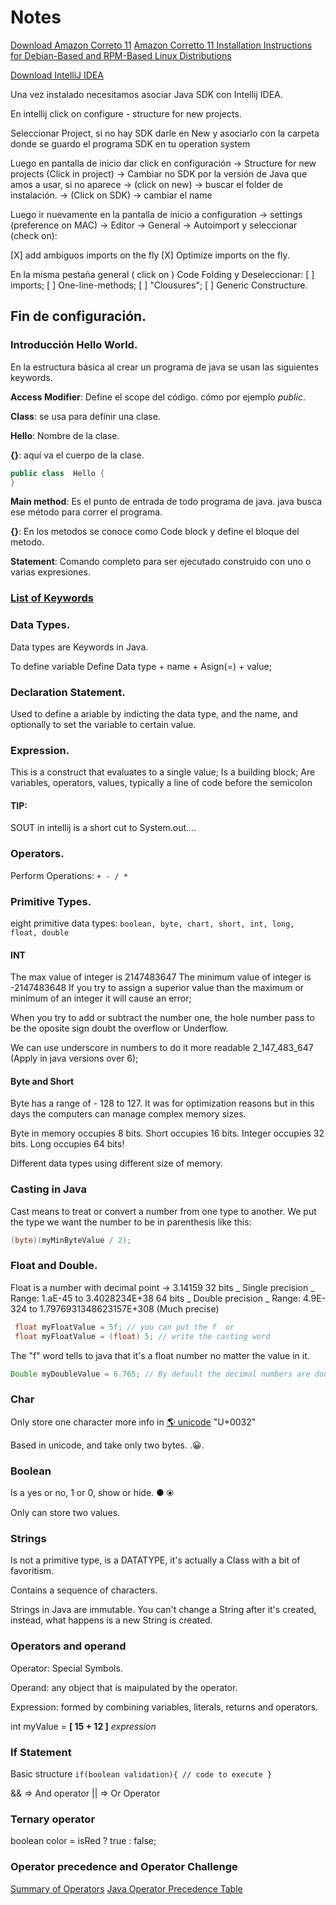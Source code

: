 #  Notes

[Download Amazon Correto 11](https://aws.amazon.com/es/corretto/)
[Amazon Corretto 11 Installation Instructions for Debian-Based and RPM-Based Linux Distributions](https://docs.aws.amazon.com/corretto/latest/corretto-11-ug/generic-linux-install.html)

[Download IntelliJ IDEA](https://www.jetbrains.com/idea/download/#section=linux)

Una vez instalado necesitamos asociar Java SDK con Intellij IDEA.

En intellij click on configure - structure for new projects.

Seleccionar Project, si no hay SDK darle en New y asociarlo con la carpeta donde se guardo el programa SDK en tu operation system

Luego en pantalla de inicio dar click en configuración -> Structure for new projects (Click in project) -> Cambiar no SDK por la versión de Java que amos a usar, si no aparece -> (click on new) -> buscar el folder de instalación. -> (Click on SDK) -> cambiar el name

Luego ir nuevamente en la pantalla de inicio a configuration -> settings (preference on MAC) -> Editor -> General -> Autoimport y seleccionar (check on):

[X] add ambiguos imports on the fly
[X] Optimize imports on the fly.

En la misma pestaña general ( click on ) Code Folding y Deseleccionar:
[ ] imports;
[ ] One-line-methods;
[ ] "Clousures";
[ ] Generic Constructure.

Fin de configuración.
---------------------
### Introducción Hello World.



En la estructura básica al crear un programa de java se usan las siguientes keywords.

**Access Modifier**: Define el scope del código. cómo por ejemplo *public*.

**Class**: se usa para definir una clase. 

**Hello**: Nombre de la clase.

**{}**: aquí va el cuerpo de la clase.

```java
public class  Hello {
}
```

**Main method**: Es el punto de entrada de todo programa de java. java busca ese método para correr el programa.

**{}**: En los metodos se conoce como Code block y define el bloque del metodo.

**Statement**: Comando completo para ser ejecutado construido con uno o varias expresiones.

### [List of Keywords](https://en.wikipedia.org/wiki/List_of_Java_keywords)

### Data Types.

Data types are Keywords in Java.

To define variable Define Data type + name + Asign(=) + value;

### Declaration Statement.

Used to define a ariable by indicting the data type, and the name, and optionally to set the variable to certain value.

### Expression.

This is a construct that evaluates to a single value;
Is a building block;
Are variables, operators, values, typically a line of code before the semicolon

#### TIP:
SOUT in intellij is a short cut to System.out....

### Operators.

Perform Operations: `+ - / *`

### Primitive Types.

eight primitive data types:
`boolean, byte, chart, short, int, long, float, double`

#### INT

The max value of integer is 2147483647
The minimum value of integer is -2147483648
If you try to assign a superior value than the maximum or minimum of an integer it will cause an error;

When you try to add or subtract the number one, the hole number pass to be the oposite sign doubt the overflow or Underflow.

We can use underscore in numbers to do it more readable 2_147_483_647 (Apply in java versions over 6);

#### Byte and Short

Byte has a range of - 128 to 127. It was for optimization reasons but in this days the computers can manage complex memory sizes.

Byte in memory occupies 8 bits.
Short occupies 16 bits.
Integer occupies 32 bits.
Long occupies 64 bits!

Different data types using different size of memory.

### Casting in Java

Cast means to treat or convert a number from one type to another. We put the type we want the number to be in parenthesis like this:

```java 
(byte)(myMinByteValue / 2);
```

### Float and Double.

Float is a number with decimal point -> 3.14159
32 bits _ Single precision _ Range: 1.aE-45 to 3.4028234E+38
64 bits _ Double precision _ Range: 4.9E-324 to 1.7976931348623157E+308 (Much precise)

```java
 float myFloatValue = 5f; // you can put the f  or
 float myFloatValue = (float) 5; // write the casting word
```
The "f" word tells to java that it's a float number no matter the value in it.
```java
Double myDoubleValue = 6.765; // By default the decimal numbers are doubles
 ```

### Char

Only store one character more info in [🌎 unicode](https://unicode-table.com/) "U+0032"

Based in unicode, and take only two bytes. .😀.

### Boolean

Is a yes or no, 1 or 0, show or hide. ● ⦿

Only can store two values.

### Strings

Is not a primitive type, is a DATATYPE, it's actually a Class with a bit of favoritism.

Contains a sequence of characters.

Strings in Java are immutable. You can't change a String after it's created, instead, what happens is a new String is created.

### Operators and operand

Operator: Special Symbols.

Operand: any object that is maipulated by the operator.

Expression: formed by combining variables, literals, returns and operators.

int myValue = **[ 15 + 12 ]** _expression_

### If Statement

Basic structure
```if(boolean validation){ // code to execute }```

&& => And operator
|| => Or Operator

### Ternary operator

boolean color =  isRed ? true : false;

### Operator precedence and Operator Challenge

[Summary of Operators](https://docs.oracle.com/javase/tutorial/java/nutsandbolts/opsummary.html)
[Java Operator Precedence Table](http://www.cs.bilkent.edu.tr/~guvenir/courses/CS101/op_precedence.html)


 
